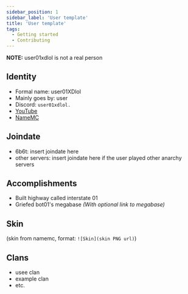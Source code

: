 ```yaml
---
sidebar_position: 1
sidebar_label: 'User template'
title: 'User template'
tags:
  - Getting started
  - Contributing
---
```


**NOTE:** user01xdlol is not a real person

## Identity
* Formal name: user01XDlol
* Mainly goes by: user
* Discord: `user01xdlol.`
* [YouTube](https://www.youtube.com/)
* [NameMC](https://namemc.com/)

## Joindate
* 6b6t: insert joindate here
* other servers: insert joindate here if the user played other anarchy servers

## Accomplishments
- Built highway called interstate 01
- Griefed bot01's megabase *(With optional link to megabase)*

## Skin
(skin from namemc, format: `![Skin](skin PNG url)`)

## Clans
- usee clan
- example clan
- etc.
